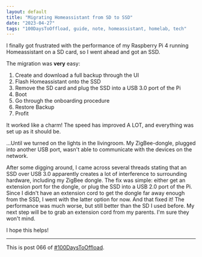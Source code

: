 ```yaml
---
layout: default
title: "Migrating Homeassistant from SD to SSD"
date: "2023-04-27"
tags: "100DaysToOffload, guide, note, homeassistant, homelab, tech"
---
```


I finally got frustrated with the performance of my Raspberry Pi 4 running Homeassistant on a SD card, so I went ahead and got an SSD.

The migration was **very** easy:

1. Create and download a full backup through the UI
2. Flash Homeassistant onto the SSD
3. Remove the SD card and plug the SSD into a USB 3.0 port of the Pi
4. Boot
5. Go through the onboarding procedure
6. Restore Backup
7. Profit

It worked like a charm! The speed has improved A LOT, and everything was set up as it should be. 

...Until we turned on the lights in the livingroom. My ZigBee-dongle, plugged into another USB port, wasn't able to communicate with the devices on the network.

After some digging around, I came across several threads stating that an SSD over USB 3.0 apparently creates a lot of interference to surrounding hardware, including my ZigBee dongle. The fix was simple: either get an extension port for the dongle, or plug the SSD into a USB 2.0 port of the Pi. Since I didn't have an extension cord to get the dongle far away enough from the SSD, I went with the latter option for now. And that fixed it! The performance was much worse, but still better than the SD I used before. My next step will be to grab an extension cord from my parents. I'm sure they won't mind.

I hope this helps!

---

This is post 066 of [#100DaysToOffload](https://100daystooffload.com/).





